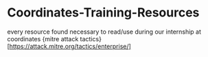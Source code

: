 # Coordinates-Training-Resources
every resource found necessary to read/use during our internship at coordinates
{mitre attack tactics}[https://attack.mitre.org/tactics/enterprise/]
